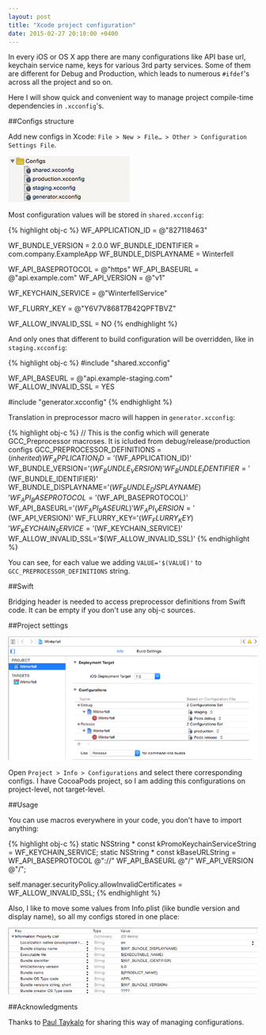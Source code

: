 ```yaml
---
layout: post
title: "Xcode project configuration"
date: 2015-02-27 20:10:00 +0400
---
```


In every iOS or OS X app there are many configurations like API base url, keychain service name, keys for various 3rd party services. Some of them are different for Debug and Production, which leads to numerous `#ifdef`'s across all the project and so on.

Here I will show quick and convenient way to manage project compile-time dependencies in `.xcconfig`'s.

<!-- more -->

##Configs structure

Add new configs in Xcode: `File > New > File… > Other > Configuration Settings File`.

![Configs folder in Xcode](/static/article-config/01.png)

Most configuration values will be stored in `shared.xcconfig`:

{% highlight obj-c %}
WF_APPLICATION_ID = @"827118463"

WF_BUNDLE_VERSION = 2.0.0
WF_BUNDLE_IDENTIFIER = com.company.ExampleApp
WF_BUNDLE_DISPLAYNAME = Winterfell

WF_API_BASEPROTOCOL = @"https"
WF_API_BASEURL = @"api.example.com"
WF_API_VERSION = @"v1"

WF_KEYCHAIN_SERVICE = @"WinterfellService"

WF_FLURRY_KEY = @"Y6V7V868T7B42QPFTBVZ"

WF_ALLOW_INVALID_SSL = NO
{% endhighlight %}

And only ones that different to build configuration will be overridden, like in `staging.xcconfig`:

{% highlight obj-c %}
#include "shared.xcconfig"

WF_API_BASEURL = @"api.example-staging.com"
WF_ALLOW_INVALID_SSL = YES

#include "generator.xcconfig"
{% endhighlight %}

Translation in preprocessor macro will happen in `generator.xcconfig`:

{% highlight obj-c %}
// This is the config which will generate GCC_Preprocessor macroses. It is icluded from debug/release/production configs
GCC_PREPROCESSOR_DEFINITIONS = $(inherited) WF_APPLICATION_ID='$(WF_APPLICATION_ID)' WF_BUNDLE_VERSION='$(WF_BUNDLE_VERSION)' WF_BUNDLE_IDENTIFIER='$(WF_BUNDLE_IDENTIFIER)' WF_BUNDLE_DISPLAYNAME='$(WF_BUNDLE_DISPLAYNAME)' WF_API_BASEPROTOCOL='$(WF_API_BASEPROTOCOL)' WF_API_BASEURL='$(WF_API_BASEURL)' WF_API_VERSION='$(WF_API_VERSION)' WF_FLURRY_KEY='$(WF_FLURRY_KEY)' WF_KEYCHAIN_SERVICE='$(WF_KEYCHAIN_SERVICE)' WF_ALLOW_INVALID_SSL='$(WF_ALLOW_INVALID_SSL)'
{% endhighlight %}

You can see, for each value we adding `VALUE='$(VALUE)'` to `GCC_PREPROCESSOR_DEFINITIONS` string.

##Swift

Bridging header is needed to access preprocessor definitions from Swift code. It can be empty if you don't use any obj-c sources.

##Project settings

![Configurations in Xcode project settings](/static/article-config/02.png)

Open `Project > Info > Configurations` and select there corresponding configs. I have CocoaPods project, so I am adding this configurations on project-level, not target-level.

##Usage

You can use macros everywhere in your code, you don't have to import anything:

{% highlight obj-c %}
static NSString * const kPromoKeychainServiceString = WF_KEYCHAIN_SERVICE;
static NSString * const kBaseURLString = WF_API_BASEPROTOCOL @"://" WF_API_BASEURL @"/" WF_API_VERSION @"/";

self.manager.securityPolicy.allowInvalidCertificates = WF_ALLOW_INVALID_SSL;
{% endhighlight %}

Also, I like to move some values from Info.plist (like bundle version and display name), so all my configs stored in one place:

![Configurations in Info.plist](/static/article-config/03.png)

##Acknowledgments

Thanks to [Paul Taykalo](https://github.com/PaulTaykalo) for sharing this way of managing configurations.

